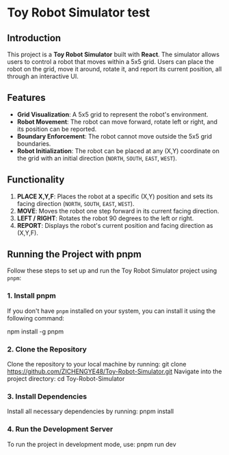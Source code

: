 # Toy Robot Simulator test

## Introduction

This project is a **Toy Robot Simulator** built with **React**. The simulator allows users to control a robot that moves within a 5x5 grid. Users can place the robot on the grid, move it around, rotate it, and report its current position, all through an interactive UI.

## Features

- **Grid Visualization**: A 5x5 grid to represent the robot's environment.
- **Robot Movement**: The robot can move forward, rotate left or right, and its position can be reported.
- **Boundary Enforcement**: The robot cannot move outside the 5x5 grid boundaries.
- **Robot Initialization**: The robot can be placed at any (X,Y) coordinate on the grid with an initial direction (`NORTH`, `SOUTH`, `EAST`, `WEST`).

## Functionality

1. **PLACE X,Y,F**: Places the robot at a specific (X,Y) position and sets its facing direction (`NORTH`, `SOUTH`, `EAST`, `WEST`).
2. **MOVE**: Moves the robot one step forward in its current facing direction.
3. **LEFT / RIGHT**: Rotates the robot 90 degrees to the left or right.
4. **REPORT**: Displays the robot's current position and facing direction as (X,Y,F).

## Running the Project with pnpm

Follow these steps to set up and run the Toy Robot Simulator project using `pnpm`:

### 1. **Install pnpm**
If you don't have `pnpm` installed on your system, you can install it using the following command:

npm install -g pnpm

### 2. **Clone the Repository**
Clone the repository to your local machine by running:
git clone https://github.com/ZICHENGYE48/Toy-Robot-Simulator.git
Navigate into the project directory:
cd Toy-Robot-Simulator

### 3. **Install Dependencies**
Install all necessary dependencies by running:
pnpm install

### 4. **Run the Development Server**
To run the project in development mode, use:
pnpm run dev